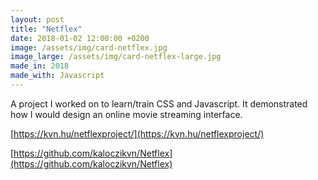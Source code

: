```yaml
---
layout: post
title: "Netflex"
date: 2018-01-02 12:00:00 +0200
image: /assets/img/card-netflex.jpg
image_large: /assets/img/card-netflex-large.jpg
made_in: 2018
made_with: Javascript
---
```


A project I worked on to learn/train CSS and Javascript. It demonstrated how I would design an online movie streaming interface.

[https://kvn.hu/netflexproject/](https://kvn.hu/netflexproject/)

[https://github.com/kaloczikvn/Netflex](https://github.com/kaloczikvn/Netflex)
